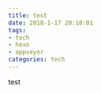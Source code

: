 ```yaml
---
title: test
date: 2018-1-17 20:18:01
tags: 
- tech
- hexo
- appveyor
categories: tech
---
```

test
